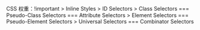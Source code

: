 CSS 权重：!important > Inline Styles > ID Selectors > Class Selectors === Pseudo-Class Selectors === Attribute Selectors > Element Selectors === Pseudo-Element Selectors > Universal Selectors === Combinator Selectors